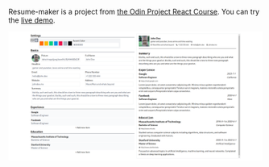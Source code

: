 Resume-maker is a project from [the Odin Project React Course](https://www.theodinproject.com/paths/full-stack-javascript/courses/react). You can try the [live demo](https://arrahhal.github.io/resume-maker/).

![screenshot](/screenshot.png)
